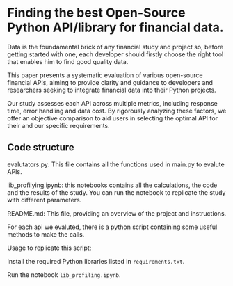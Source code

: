 # Finding the best Open-Source Python API/library for financial data.
Data is the foundamental brick of any financial study and project so, before getting started with one, each developer should firstly choose the right tool that enables him to find good quality data.

This paper presents a systematic evaluation of various open-source financial APIs, aiming to provide clarity and guidance to developers and researchers seeking to integrate financial data into their Python projects.

Our study assesses each API across multiple metrics, including response time, error handling and data cost. By rigorously analyzing these factors, we offer an objective comparison to aid users in selecting the optimal API for their and our specific requirements.


## Code structure
evalutators.py: This file contains all the functions used in main.py to evalute APIs.

lib_profilying.ipynb: this notebooks contains all the calculations, the code and the results of the study. You can run the notebook to replicate the study with different parameters.

README.md: This file, providing an overview of the project and instructions.

For each api we evaluted, there is a python script containing some useful methods to make the calls.

Usage to replicate this script:

Install the required Python libraries listed in `requirements.txt`.

Run the notebook `lib_profiling.ipynb`.
